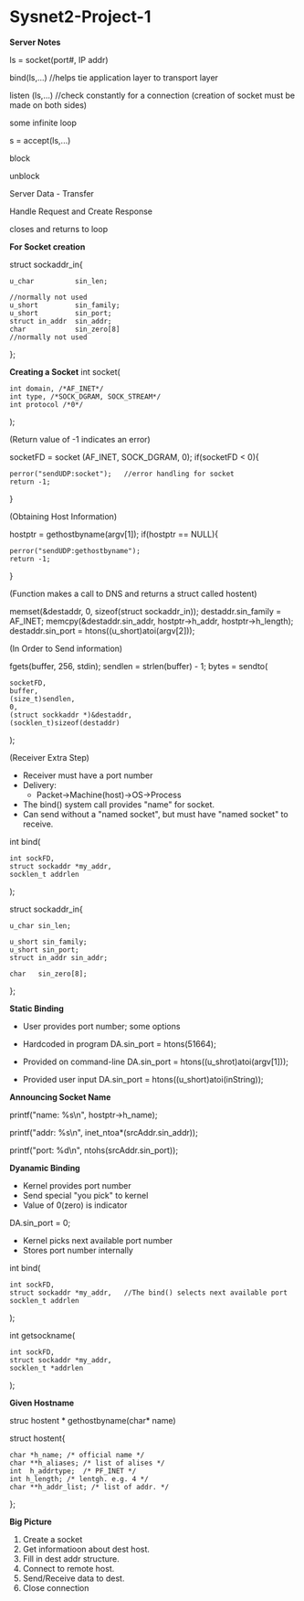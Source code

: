 # Sysnet2-Project-1

**Server Notes** 

ls = socket(port#, IP addr)

bind(ls,...) //helps tie application layer to transport layer

listen (ls,...) //check constantly for a connection (creation of socket must be made on both sides)

some infinite loop

s = accept(ls,...)

block

unblock

Server Data - Transfer

Handle Request and Create Response

closes and returns to loop

**For Socket creation**

struct sockaddr_in{

    u_char          sin_len;

    //normally not used
    u_short         sin_family;
    u_short         sin_port;
    struct in_addr  sin_addr;
    char            sin_zero[8]
    //normally not used

};

**Creating a Socket**
int socket(

    int domain, /*AF_INET*/
    int type, /*SOCK_DGRAM, SOCK_STREAM*/
    int protocol /*0*/

);

(Return value of -1 indicates an error)

socketFD = socket (AF_INET, SOCK_DGRAM, 0);
if(socketFD < 0){

    perror("sendUDP:socket");   //error handling for socket
    return -1;

}

(Obtaining Host Information)

hostptr = gethostbyname(argv[1]);
if(hostptr == NULL){

    perror("sendUDP:gethostbyname");
    return -1;

}

(Function makes a call to DNS and returns a struct called hostent)

memset(&destaddr, 0, sizeof(struct sockaddr_in));
destaddr.sin_family = AF_INET;
memcpy(&destaddr.sin_addr, hostptr->h_addr, hostptr->h_length);
destaddr.sin_port = htons((u_short)atoi(argv[2]));

(In Order to Send information)

fgets(buffer, 256, stdin);
sendlen = strlen(buffer) - 1;
bytes = sendto(

    socketFD,
    buffer,
    (size_t)sendlen,
    0,
    (struct sockkaddr *)&destaddr,
    (socklen_t)sizeof(destaddr)

);

(Receiver Extra Step)

- Receiver must have a port number
- Delivery:
    - Packet->Machine(host)->OS->Process
- The bind() system call provides "name" for socket.
- Can send without a "named socket", but must have "named socket" to receive.

int bind(

    int sockFD,
    struct sockaddr *my_addr,
    socklen_t addrlen

);

struct sockaddr_in{

    u_char sin_len;

    u_short sin_family;
    u_short sin_port;
    struct in_addr sin_addr;

    char   sin_zero[8];

};

**Static Binding**

- User provides port number; some options
- Hardcoded in program
DA.sin_port = htons(51664);
    
- Provided on command-line
DA.sin_port = htons((u_shrot)atoi(argv[1]));
    
- Provided user input
DA.sin_port = htons((u_short)atoi(inString));

**Announcing Socket Name**

printf("name: %s\n", hostptr->h_name);

printf("addr: %s\n", inet_ntoa*(srcAddr.sin_addr));

printf("port: %d\n", ntohs(srcAddr.sin_port));

**Dyanamic Binding**

- Kernel provides port number
- Send special "you pick" to kernel
- Value of 0(zero) is indicator

DA.sin_port = 0;

- Kernel picks next available port number 
- Stores port number internally 

int bind(

    int sockFD,
    struct sockaddr *my_addr,   //The bind() selects next available port 
    socklen_t addrlen

);

int getsockname(

    int sockFD,
    struct sockaddr *my_addr,
    socklen_t *addrlen

);

**Given Hostname**

struc hostent * gethostbyname(char* name)

struct hostent{

    char *h_name; /* official name */
    char **h_aliases; /* list of alises */
    int  h_addrtype;  /* PF_INET */
    int h_length; /* lentgh. e.g. 4 */
    char **h_addr_list; /* list of addr. */

};

**Big Picture**

1. Create a socket
2. Get informatioon about dest host.
3. Fill in dest addr structure.
4. Connect to remote host.
5. Send/Receive data to dest.
6. Close connection